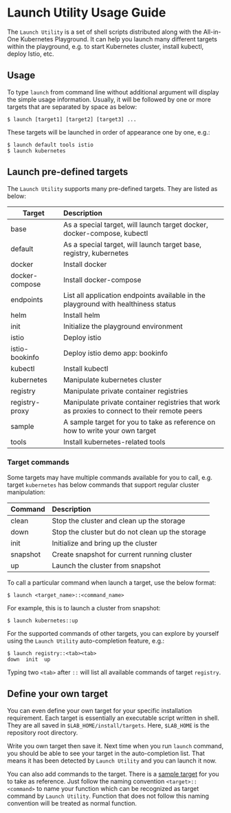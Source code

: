 # Launch Utility Usage Guide

The `Launch Utility` is a set of shell scripts distributed along with the All-in-One Kubernetes Playground. It can help you launch many different targets within the playground, e.g. to start Kubernetes cluster, install kubectl, deploy Istio, etc.

## Usage

To type `launch` from command line without additional argument will display the simple usage information. Usually, it will be followed by one or more targets that are separated by space as below:
```shell
$ launch [target1] [target2] [target3] ...
```

These targets will be launched in order of appearance one by one, e.g.:
```shell
$ launch default tools istio
$ launch kubernetes
```

## Launch pre-defined targets

The `Launch Utility` supports many pre-defined targets. They are listed as below:

| Target				| Description
| ---- 					|:----
|base						| As a special target, will launch target docker, docker-compose, kubectl
|default				| As a special target, will launch target base, registry, kubernetes
|docker					| Install docker
|docker-compose	| Install docker-compose
|endpoints			| List all application endpoints available in the playground with healthiness status
|helm						| Install helm
|init						| Initialize the playground environment
|istio					| Deploy istio
|istio-bookinfo	| Deploy istio demo app: bookinfo
|kubectl				| Install kubectl
|kubernetes			| Manipulate kubernetes cluster
|registry				| Manipulate private container registries
|registry-proxy	| Manipulate private container registries that work as proxies to connect to their remote peers
|sample					| A sample target for you to take as reference on how to write your own target
|tools					| Install kubernetes-related tools

### Target commands

Some targets may have multiple commands available for you to call, e.g. target `kubernetes` has below commands that support regular cluster manipulation:

| Command				| Description
| ---- 					|:----
|clean					| Stop the cluster and clean up the storage
|down						| Stop the cluster but do not clean up the storage
|init						| Initialize and bring up the cluster
|snapshot				| Create snapshot for current running cluster
|up							| Launch the cluster from snapshot

To call a particular command when launch a target, use the below format:
```shell
$ launch <target_name>::<command_name>
```

For example, this is to launch a cluster from snapshot:
```shell
$ launch kubernetes::up
```

For the supported commands of other targets, you can explore by yourself using the `Launch Utility` auto-completion feature, e.g.:
```shell
$ launch registry::<tab><tab>
down  init  up
```

Typing two `<tab>` after `::` will list all available commands of target `registry`.

## Define your own target

You can even define your own target for your specific installation requirement. Each target is essentially an executable script written in shell. They are all saved in `$LAB_HOME/install/targets`. Here, `$LAB_HOME` is the repository root directory.

Write you own target then save it. Next time when you run `launch` command, you should be able to see your target in the auto-completion list. That means it has been detected by `Launch Utility` and you can launch it now.

You can also add commands to the target. There is a [sample target](/install/targets/sample.sh) for you to take as reference. Just follow the naming convention `<target>::<command>` to name your function which can be recognized as target command by `Launch Utility`. Function that does not follow this naming convention will be treated as normal function.
